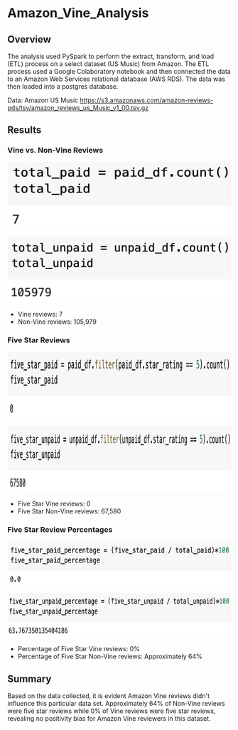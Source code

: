 # Amazon_Vine_Analysis

## Overview
The analysis used PySpark to perform the extract, transform, and load (ETL) process on a select dataset (US Music) from Amazon. The ETL process used a Google Colaboratory notebook and then connected the data to an Amazon Web Services relational database (AWS RDS). The data was then loaded into a postgres database.<br>

Data: Amazon US Music https://s3.amazonaws.com/amazon-reviews-pds/tsv/amazon_reviews_us_Music_v1_00.tsv.gz


## Results
### Vine vs. Non-Vine Reviews
<img src="https://github.com/ChrisBarton107/Amazon_Vine_Analysis/blob/main/Resources/Paid.png" alt="drawing" height="150" width="600"/>

<img src="https://github.com/ChrisBarton107/Amazon_Vine_Analysis/blob/main/Resources/Unpaid.png" alt="drawing" height="150" width="600"/><br>
- Vine reviews: 7
- Non-Vine reviews: 105,979<br>

### Five Star Reviews
<img src="https://github.com/ChrisBarton107/Amazon_Vine_Analysis/blob/main/Resources/Five_Star_Paid.png" alt="drawing" height="150" width="600"/>

<img src="https://github.com/ChrisBarton107/Amazon_Vine_Analysis/blob/main/Resources/Five_Star_Unpaid.png" alt="drawing" height="150" width="600"/><br>
- Five Star Vine reviews: 0
- Five Star Non-Vine reviews: 67,580<br>

### Five Star Review Percentages
<img src="https://github.com/ChrisBarton107/Amazon_Vine_Analysis/blob/main/Resources/Five_Star_PPerc.png" alt="drawing" height="100" width="600"/>

<img src="https://github.com/ChrisBarton107/Amazon_Vine_Analysis/blob/main/Resources/Five_Star_UPerc.png" alt="drawing" height="100" width="600"/><br>
- Percentage of Five Star Vine reviews: 0%
- Percentage of Five Star Non-Vine reviews: Approximately 64%

## Summary
Based on the data collected, it is evident Amazon Vine reviews didn't influence this particular data set. Approximately 64% of Non-Vine reviews were five star reviews while 0% of Vine reviews were five star reviews, revealing no positivity bias for Amazon Vine reviewers in this dataset. 
